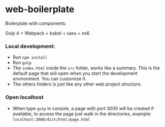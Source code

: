 # web-boilerplate
Boilerplate with components:

Gulp 4 + Webpack + babel + sass + es6

### Local development:
- Run `npm install`
- Run `gulp`
- The `index.html` inside the `src` folder, works like a summary. This is the default page that will open when you start the development environment. You can customize it.
- The others folders is just like any other web project structure.

### Open localhost

- When type `gulp` in console, a page with port 3000 will be created if available, to access the page just walk in the directories, example: `localhost:3000/dist/html/page.html`
